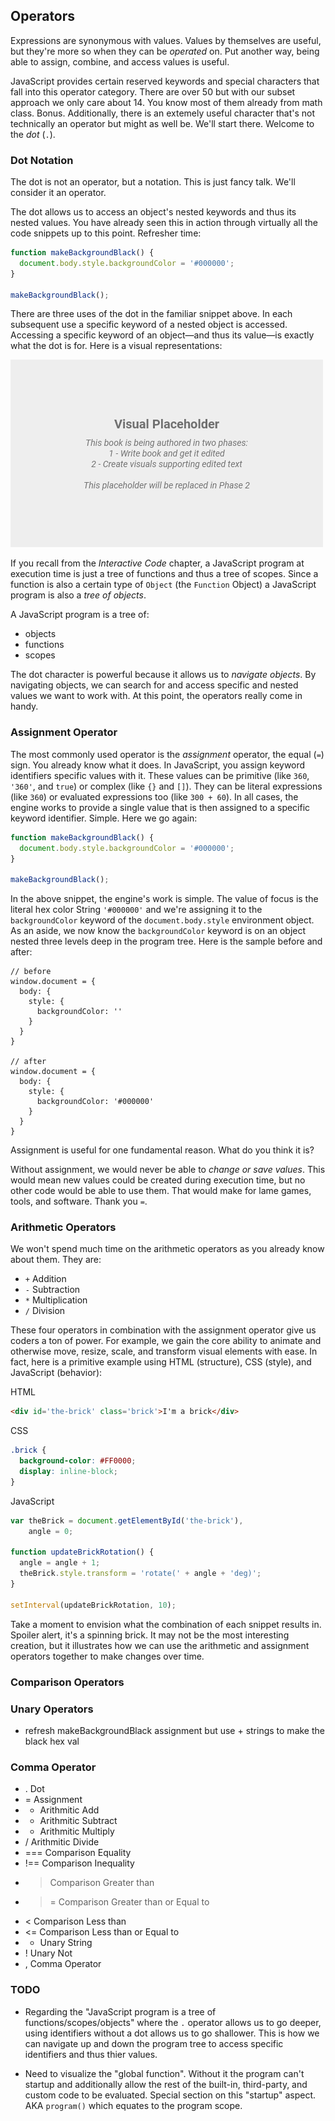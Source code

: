 ## Operators

Expressions are synonymous with values. Values by themselves are useful, but they're more so when they can be *operated* on. Put another way, being able to assign, combine, and access values is useful.

JavaScript provides certain reserved keywords and special characters that fall into this operator category. There are over 50 but with our subset approach we only care about 14. You know most of them already from math class. Bonus. Additionally, there is an extemely useful character that's not technically an operator but might as well be. We'll start there. Welcome to the *dot* (`.`).

### Dot Notation

The dot is not an operator, but a notation. This is just fancy talk. We'll consider it an operator.

The dot allows us to access an object's nested keywords and thus its nested values. You have already seen this in action through virtually all the code snippets up to this point. Refresher time:

```javascript
function makeBackgroundBlack() {
  document.body.style.backgroundColor = '#000000';
}

makeBackgroundBlack();
```

There are three uses of the dot in the familiar snippet above. In each subsequent use a specific keyword of a nested object is accessed. Accessing a specific keyword of an object—and thus its value—is exactly what the dot is for. Here is a visual representations:

![TODO - Dot Operator Nested Access](../assets/img/visual-todo-placeholder.jpg?v1.11 "TODO - Dot Operator Nested Access")

If you recall from the *Interactive Code* chapter, a JavaScript program at execution time is just a tree of functions and thus a tree of scopes. Since a function is also a certain type of `Object` (the `Function` Object) a JavaScript program is also a *tree of objects*.

A JavaScript program is a tree of:
- objects
- functions
- scopes

The dot character is powerful because it allows us to *navigate objects*. By navigating objects, we can search for and access specific and nested values we want to work with. At this point, the operators really come in handy.

### Assignment Operator

The most commonly used operator is the *assignment* operator, the equal (`=`) sign. You already know what it does. In JavaScript, you assign keyword identifiers specific values with it. These values can be primitive (like `360`, `'360'`, and `true`) or complex (like `{}` and `[]`). They can be literal expressions (like `360`) or evaluated expressions too (like `300 + 60`). In all cases, the engine works to provide a single value that is then assigned to a specific keyword identifier. Simple. Here we go again:

```javascript
function makeBackgroundBlack() {
  document.body.style.backgroundColor = '#000000';
}

makeBackgroundBlack();
```

In the above snippet, the engine's work is simple. The value of focus is the literal hex color String `'#000000'` and we're assigning it to the `backgroundColor` keyword of the `document.body.style` environment object. As an aside, we now know the `backgroundColor` keyword is on an object nested three levels deep in the program tree. Here is the sample before and after:

```
// before
window.document = {
  body: {
    style: {
      backgroundColor: ''
    }
  }
}

// after
window.document = {
  body: {
    style: {
      backgroundColor: '#000000'
    }
  }
}
```

Assignment is useful for one fundamental reason. What do you think it is?

Without assignment, we would never be able to *change or save values*. This would mean new values could be created during execution time, but no other code would be able to use them. That would make for lame games, tools, and software. Thank you `=`. 

### Arithmetic Operators

We won't spend much time on the arithmetic operators as you already know about them. They are:

- `+` Addition
- `-` Subtraction
- `*` Multiplication
- `/` Division

These four operators in combination with the assignment operator give us coders a ton of power. For example, we gain the core ability to animate and otherwise move, resize, scale, and transform visual elements with ease. In fact, here is a primitive example using HTML (structure), CSS (style), and JavaScript (behavior):

HTML
```html
<div id='the-brick' class='brick'>I'm a brick</div>
```

CSS
```css
.brick {
  background-color: #FF0000;
  display: inline-block;
}
```

JavaScript
```javascript
var theBrick = document.getElementById('the-brick'),
    angle = 0;

function updateBrickRotation() {
  angle = angle + 1;
  theBrick.style.transform = 'rotate(' + angle + 'deg)';
}
  
setInterval(updateBrickRotation, 10);
```

Take a moment to envision what the combination of each snippet results in. Spoiler alert, it's a spinning brick. It may not be the most interesting creation, but it illustrates how we can use the arithmetic and assignment operators together to make changes over time.

### Comparison Operators



### Unary Operators

- refresh makeBackgroundBlack assignment but use + strings to make the black hex val

### Comma Operator

- . Dot
- = Assignment
- + Arithmitic Add
- - Arithmitic Subtract
- * Arithmitic Multiply
- / Arithmitic Divide
- === Comparison Equality
- !== Comparison Inequality
- > Comparison Greater than
- >= Comparison Greater than or Equal to
- < Comparison Less than
- <= Comparison Less than or Equal to
- + Unary String
- ! Unary Not
- , Comma Operator

### TODO
- Regarding the "JavaScript program is a tree of functions/scopes/objects" where the `.` operator allows us to go deeper, using identifiers without a dot allows us to go shallower. This is how we can navigate up and down the program tree to access specific identifiers and thus thier values.

- Need to visualize the "global function". Without it the program can't startup and additionally allow the rest of the built-in, third-party, and custom code to be evaluated. Special section on this "startup" aspect. AKA `program()` which equates to the program scope.
